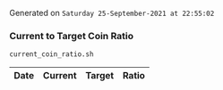 Generated on `Saturday 25-September-2021 at 22:55:02`

### Current to Target Coin Ratio
`current_coin_ratio.sh`

Date|Current|Target|Ratio
---|---|---|---
